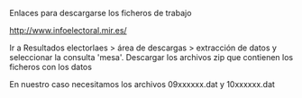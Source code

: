 Enlaces para descargarse los ficheros de trabajo

http://www.infoelectoral.mir.es/

Ir a Resultados electorlaes > área de descargas > extracción de datos y seleccionar la consulta 'mesa'. Descargar los archivos zip que contienen los ficheros con los datos

En nuestro caso necesitamos los archivos 09xxxxxx.dat y 10xxxxxx.dat

